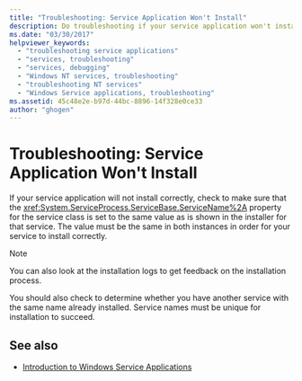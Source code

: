 ```yaml
---
title: "Troubleshooting: Service Application Won't Install"
description: Do troubleshooting if your service application won't install. Make sure the ServiceName property for the service class is set correctly.
ms.date: "03/30/2017"
helpviewer_keywords: 
  - "troubleshooting service applications"
  - "services, troubleshooting"
  - "services, debugging"
  - "Windows NT services, troubleshooting"
  - "troubleshooting NT services"
  - "Windows Service applications, troubleshooting"
ms.assetid: 45c48e2e-b97d-44bc-8896-14f328e0ce33
author: "ghogen"
---
```

# Troubleshooting: Service Application Won't Install
If your service application will not install correctly, check to make sure that the <xref:System.ServiceProcess.ServiceBase.ServiceName%2A> property for the service class is set to the same value as is shown in the installer for that service. The value must be the same in both instances in order for your service to install correctly.  
  
> [!NOTE]
> You can also look at the installation logs to get feedback on the installation process.  
  
 You should also check to determine whether you have another service with the same name already installed. Service names must be unique for installation to succeed.  
  
## See also

- [Introduction to Windows Service Applications](introduction-to-windows-service-applications.md)
